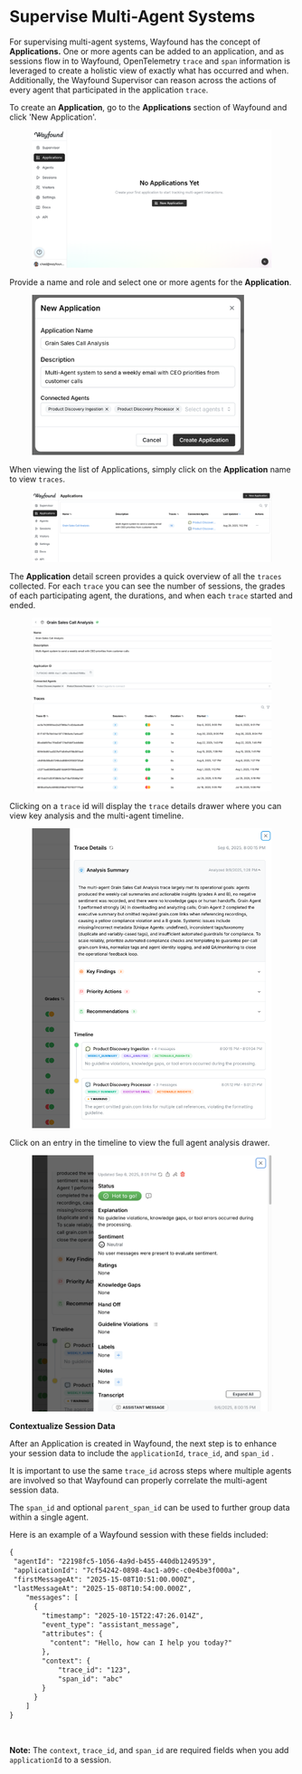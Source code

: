 # Supervise Multi-Agent Systems

For supervising multi-agent systems, Wayfound has the concept of **Applications.**  One or more agents can be added to an application, and as sessions flow in to Wayfound, OpenTelemetry `trace` and `span` information is leveraged to create a holistic view of exactly what has occurred and when.  Additionally, the Wayfound Supervisor can reason across the actions of every agent that participated in the application `trace`.

To create an **Application**, go to the **Applications** section of Wayfound and click 'New Application'.

<figure><img src="../.gitbook/assets/Untitled (17).png" alt="" width="563"><figcaption></figcaption></figure>

Provide a name and role and select one or more agents for the **Application**.

<figure><img src="../.gitbook/assets/Untitled (18).png" alt="" width="375"><figcaption></figcaption></figure>

When viewing the list of Applications, simply click on the **Application** name to view `traces`.

<figure><img src="../.gitbook/assets/Untitled (19).png" alt=""><figcaption></figcaption></figure>

The **Application** detail screen provides a quick overview of all the `traces` collected.  For each `trace` you can see the number of sessions, the grades of each participating agent, the durations, and when each `trace` started and ended.

<figure><img src="../.gitbook/assets/Untitled (20).png" alt=""><figcaption></figcaption></figure>

Clicking on a `trace` id will display the `trace` details drawer where you can view key analysis and the multi-agent timeline.

<figure><img src="../.gitbook/assets/Untitled (21).png" alt="" width="563"><figcaption></figcaption></figure>

Click on an entry in the timeline to view the full agent analysis drawer.

<figure><img src="../.gitbook/assets/Untitled (22).png" alt="" width="563"><figcaption></figcaption></figure>



**Contextualize Session Data**

After an Application is created in Wayfound, the next step is to enhance your session data to include the `applicationId`, `trace_id`, and `span_id` .

It is important to use the same `trace_id` across steps where multiple agents are involved so that Wayfound can properly correlate the multi-agent session data.

The `span_id` and optional `parent_span_id` can be used to further group data within a single agent.

Here is an example of a Wayfound session with these fields included:

```
{
 "agentId": "22198fc5-1056-4a9d-b455-440db1249539",
 "applicationId": "7cf54242-0898-4ac1-a09c-c0e4be3f000a",
 "firstMessageAt": "2025-15-08T10:51:00.000Z",
 "lastMessageAt": "2025-15-08T10:54:00.000Z",
    "messages": [
      {
        "timestamp": "2025-10-15T22:47:26.014Z",
        "event_type": "assistant_message",
        "attributes": {
          "content": "Hello, how can I help you today?"
        },
        "context": {
            "trace_id": "123",
            "span_id": "abc"
        }
      }
    ]
}

    
```

**Note:** The `context`, `trace_id`, and `span_id` are required fields when you add `applicationId` to a session.
